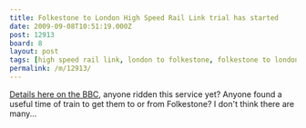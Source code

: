 ```yaml
---
title: Folkestone to London High Speed Rail Link trial has started
date: 2009-09-08T10:51:19.000Z
post: 12913
board: 8
layout: post
tags: [high speed rail link, london to folkestone, folkestone to london, high speed one, high speed 1, hi speed rail link, train, travel, transport, folkestone]
permalink: /m/12913/
---
```

<a href="http://news.bbc.co.uk/1/hi/england/8241827.stm">Details here on the BBC</a>, anyone ridden this service yet? Anyone found a useful time of train to get them to or from Folkestone? I don't think there are many...
